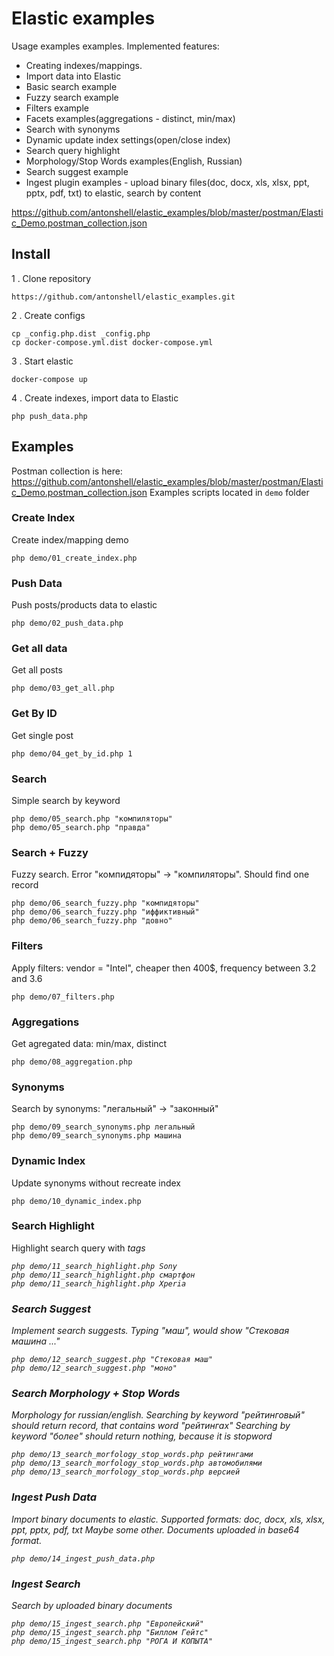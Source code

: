 # Elastic examples

Usage examples examples. Implemented features:

- Creating indexes/mappings.
- Import data into Elastic
- Basic search example
- Fuzzy search example
- Filters example
- Facets examples(aggregations - distinct, min/max)
- Search with synonyms
- Dynamic update index settings(open/close index)
- Search query highlight
- Morphology/Stop Words examples(English, Russian)
- Search suggest example
- Ingest plugin examples - upload binary files(doc, docx, xls, xlsx, ppt, pptx, pdf, txt) 
to elastic, search by content

https://github.com/antonshell/elastic_examples/blob/master/postman/Elastic_Demo.postman_collection.json

## Install

1 . Clone repository

```
https://github.com/antonshell/elastic_examples.git
```

2 . Create configs

```
cp _config.php.dist _config.php
cp docker-compose.yml.dist docker-compose.yml
```

3 . Start elastic 

```
docker-compose up
```

4 . Create indexes, import data to Elastic 

```
php push_data.php
```

## Examples

Postman collection is here:
https://github.com/antonshell/elastic_examples/blob/master/postman/Elastic_Demo.postman_collection.json
Examples scripts located in ```demo``` folder

### Create Index

Create index/mapping demo

```
php demo/01_create_index.php
```

### Push Data

Push posts/products data to elastic

```
php demo/02_push_data.php
```

### Get all data

Get all posts

```
php demo/03_get_all.php
```

### Get By ID

Get single post

```
php demo/04_get_by_id.php 1
```

### Search

Simple search by keyword

```
php demo/05_search.php "компиляторы"
php demo/05_search.php "правда"
```

### Search + Fuzzy

Fuzzy search. Error "компидяторы" -> "компиляторы". Should find one record

```
php demo/06_search_fuzzy.php "компидяторы"
php demo/06_search_fuzzy.php "иффиктивный"
php demo/06_search_fuzzy.php "довно"
```

### Filters

Apply filters: vendor = "Intel", cheaper then 400$, frequency between 3.2 and 3.6 

```
php demo/07_filters.php
```

### Aggregations

Get agregated data: min/max, distinct

```
php demo/08_aggregation.php
```

### Synonyms

Search by synonyms: "легальный" -> "законный"

```
php demo/09_search_synonyms.php легальный
php demo/09_search_synonyms.php машина
```

### Dynamic Index

Update synonyms without recreate index

```
php demo/10_dynamic_index.php
```

### Search Highlight

Highlight search query with <em> tags

```
php demo/11_search_highlight.php Sony
php demo/11_search_highlight.php смартфон
php demo/11_search_highlight.php Xperia
```

### Search Suggest

Implement search suggests.
Typing "маш", would show "Стековая машина ..."

```
php demo/12_search_suggest.php "Стековая маш"
php demo/12_search_suggest.php "моно"
```

### Search Morphology + Stop Words

Morphology for russian/english.
Searching by keyword "рейтинговый" should return record, that contains word "рейтингах"
Searching by keyword "более" should return nothing, because it is stopword

```
php demo/13_search_morfology_stop_words.php рейтингами
php demo/13_search_morfology_stop_words.php автомобилями
php demo/13_search_morfology_stop_words.php версией
```

### Ingest Push Data

Import binary documents to elastic.
Supported formats: doc, docx, xls, xlsx, ppt, pptx, pdf, txt
Maybe some other. Documents uploaded in base64 format.

```
php demo/14_ingest_push_data.php
```

### Ingest Search

Search by uploaded binary documents

```
php demo/15_ingest_search.php "Европейский"
php demo/15_ingest_search.php "Биллом Гейтс"
php demo/15_ingest_search.php "РОГА И КОПЫТА"
```
